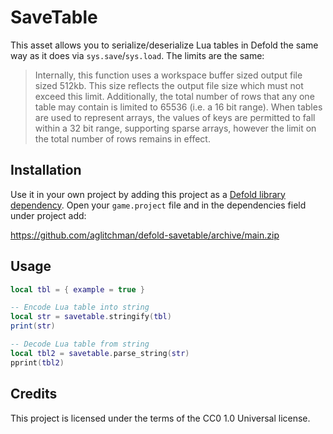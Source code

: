 # SaveTable

This asset allows you to serialize/deserialize Lua tables in Defold the same way as it does via `sys.save`/`sys.load`. The limits are the same:

> Internally, this function uses a workspace buffer sized output file sized 512kb. This size reflects the output file size which must not exceed this limit. Additionally, the total number of rows that any one table may contain is limited to 65536 (i.e. a 16 bit range). When tables are used to represent arrays, the values of keys are permitted to fall within a 32 bit range, supporting sparse arrays, however the limit on the total number of rows remains in effect.

## Installation

Use it in your own project by adding this project as a [Defold library dependency](http://www.defold.com/manuals/libraries/). Open your `game.project` file and in the dependencies field under project add:

https://github.com/aglitchman/defold-savetable/archive/main.zip

## Usage

```lua
local tbl = { example = true }

-- Encode Lua table into string
local str = savetable.stringify(tbl)
print(str)

-- Decode Lua table from string
local tbl2 = savetable.parse_string(str)
pprint(tbl2)
```

## Credits

This project is licensed under the terms of the CC0 1.0 Universal license.
